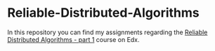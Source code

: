 # Reliable-Distributed-Algorithms

In this repository you can find my assignments regarding the [Reliable Distributed Algorithms - part 1](https://www.edx.org/course/reliable-distributed-algorithms-part-1-kthx-id2203-1x-0) course on Edx.

